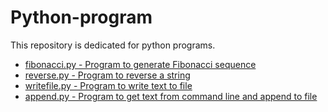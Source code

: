 # Python-program

This repository is dedicated for python programs.

- [fibonacci.py - Program to generate Fibonacci sequence](fibonacci.py)
- [reverse.py - Program to reverse a string](reverse.py)
- [writefile.py - Program to write text to file](writefile.py)
- [append.py - Program to get text from command line and append to file](append.py)
